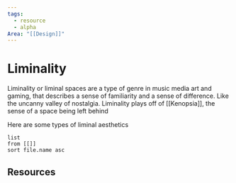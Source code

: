 ```yaml
---
tags:
  - resource
  - alpha
Area: "[[Design]]"
---
```


# Liminality
Liminality or liminal spaces are a type of genre in music media art and gaming, that describes a sense of familiarity and a sense of difference. Like the uncanny valley of nostalgia. 
Liminality plays off of [[Kenopsia]], the sense of a space being left behind

Here are some types of liminal aesthetics
```dataview
list
from [[]]
sort file.name asc
```




## Resources
